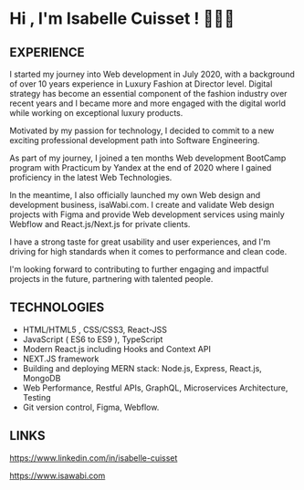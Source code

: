 
# Hi , I'm Isabelle Cuisset ! 💎💎💎




EXPERIENCE
-----------------------
I started my journey into Web development in July 2020, with a background of over 10 years experience in Luxury Fashion at Director level.
Digital strategy has become an essential component of the fashion industry over recent years and I became more and more engaged with the digital world while working on exceptional luxury products.

Motivated by my passion for technology, I decided to commit to a new exciting professional development path into Software Engineering.

As part of my journey, I joined a ten months Web development BootCamp program with Practicum by Yandex at the end of 2020 where I gained proficiency in the latest Web Technologies.

In the meantime, I also officially launched my own Web design and development business, isaWabi.com.
I create and validate Web design projects with Figma and provide Web development services using mainly Webflow and React.js/Next.js for private clients.

I have a strong taste for great usability and user experiences, and I'm driving for high standards when it comes to performance and clean code. 

I'm looking forward to contributing to further engaging and impactful projects in the future, partnering with talented people.


TECHNOLOGIES
-----------------------
- HTML/HTML5 , CSS/CSS3, React-JSS
- JavaScript ( ES6 to ES9 ), TypeScript
- Modern React.js including Hooks and Context API
- NEXT.JS framework
- Building and deploying MERN stack: Node.js, Express, React.js, MongoDB
- Web Performance, Restful APIs, GraphQL, Microservices Architecture, Testing
- Git version control, Figma, Webflow.

LINKS
-----------------------
https://www.linkedin.com/in/isabelle-cuisset

https://www.isawabi.com

<!---
Icuisset/Icuisset is a ✨ special ✨ repository because its `README.md` (this file) appears on your GitHub profile.
You can click the Preview link to take a look at your changes.
--->
